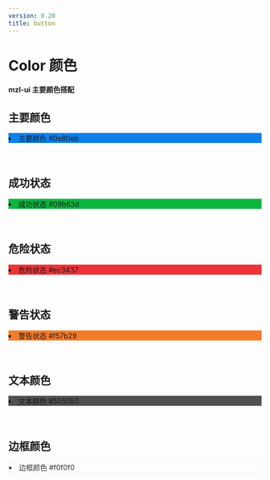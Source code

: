 ```yaml
---
version: 0.20
title: button
---
```

# Color 颜色 <a href="https://github.com/Ningstyle/mzlui-doc/blob/main/src/page/md/color/color.md" target="_back" title="您可在Github上编辑此页面"><i class="iconfont m-icon-bianji" style="font-size:25px;color:#0e80eb"></i></a>

#### mzl-ui 主要颜色搭配

## 主要颜色
<div class="color-itembox">
  <li style="background:#0e80eb">
    <span class="title">主要颜色</span>
    <span class="color">#0e80eb</span>
  </li>
  <span class="outherColor" style="background:rgba(14,128,235,.9)"></span>
  <span class="outherColor" style="background:rgba(14,128,235,.8)"></span>
  <span class="outherColor" style="background:rgba(14,128,235,.7)"></span>
  <span class="outherColor" style="background:rgba(14,128,235,.6)"></span>
  <span class="outherColor" style="background:rgba(14,128,235,.5)"></span>
  <span class="outherColor" style="background:rgba(14,128,235,.4)"></span>
  <span class="outherColor" style="background:rgba(14,128,235,.3)"></span>
  <span class="outherColor" style="background:rgba(14,128,235,.2)"></span>
  <span class="outherColor" style="background:rgba(14,128,235,.1)"></span>
</div>
<br/>
<br/>

## 成功状态
<div class="color-itembox">
  <li style="background:#09b63d">
    <span class="title">成功状态</span>
    <span class="color">#09b63d</span>
  </li>
  <span class="outherColor" style="background:rgba(9,182,61,.9)"></span>
  <span class="outherColor" style="background:rgba(9,182,61,.8)"></span>
  <span class="outherColor" style="background:rgba(9,182,61,.7)"></span>
  <span class="outherColor" style="background:rgba(9,182,61,.6)"></span>
  <span class="outherColor" style="background:rgba(9,182,61,.5)"></span>
  <span class="outherColor" style="background:rgba(9,182,61,.4)"></span>
  <span class="outherColor" style="background:rgba(9,182,61,.3)"></span>
  <span class="outherColor" style="background:rgba(9,182,61,.2)"></span>
  <span class="outherColor" style="background:rgba(9,182,61,.1)"></span>
</div>
<br/>
<br/>

## 危险状态
<div class="color-itembox">
  <li style="background:#ec3437">
    <span class="title">危险状态</span>
    <span class="color">#ec3437</span>
  </li>
  <span class="outherColor" style="background:rgba(236,52,55,.9)"></span>
  <span class="outherColor" style="background:rgba(236,52,55,.8)"></span>
  <span class="outherColor" style="background:rgba(236,52,55,.7)"></span>
  <span class="outherColor" style="background:rgba(236,52,55,.6)"></span>
  <span class="outherColor" style="background:rgba(236,52,55,.5)"></span>
  <span class="outherColor" style="background:rgba(236,52,55,.4)"></span>
  <span class="outherColor" style="background:rgba(236,52,55,.3)"></span>
  <span class="outherColor" style="background:rgba(236,52,55,.2)"></span>
  <span class="outherColor" style="background:rgba(236,52,55,.1)"></span>
</div>
<br/>
<br/>

## 警告状态
<div class="color-itembox">
  <li style="background:#f57b29">
    <span class="title">警告状态</span>
    <span class="color">#f57b29</span>
  </li>
  <span class="outherColor" style="background:rgba(245,123,41,.9)"></span>
  <span class="outherColor" style="background:rgba(245,123,41,.8)"></span>
  <span class="outherColor" style="background:rgba(245,123,41,.7)"></span>
  <span class="outherColor" style="background:rgba(245,123,41,.6)"></span>
  <span class="outherColor" style="background:rgba(245,123,41,.5)"></span>
  <span class="outherColor" style="background:rgba(245,123,41,.4)"></span>
  <span class="outherColor" style="background:rgba(245,123,41,.3)"></span>
  <span class="outherColor" style="background:rgba(245,123,41,.2)"></span>
  <span class="outherColor" style="background:rgba(245,123,41,.1)"></span>
</div>
<br/>
<br/>

## 文本颜色
<div class="color-itembox">
  <li style="background:#505050">
    <span class="title">文本颜色</span>
    <span class="color">#505050</span>
  </li>
  <span class="outherColor" style="background:rgba(80,80,80,.9)"></span>
  <span class="outherColor" style="background:rgba(80,80,80,.8)"></span>
  <span class="outherColor" style="background:rgba(80,80,80,.7)"></span>
  <span class="outherColor" style="background:rgba(80,80,80,.6)"></span>
  <span class="outherColor" style="background:rgba(80,80,80,.5)"></span>
  <span class="outherColor" style="background:rgba(80,80,80,.4)"></span>
  <span class="outherColor" style="background:rgba(80,80,80,.3)"></span>
  <span class="outherColor" style="background:rgba(80,80,80,.2)"></span>
  <span class="outherColor" style="background:rgba(80,80,80,.1)"></span>
</div>
<br/>
<br/>

## 边框颜色
<div class="color-itembox">
  <li style="border:1px solid #f0f0f0;color:#333">
    <span class="title">边框颜色</span>
    <span class="color">#f0f0f0</span>
  </li>
</div>